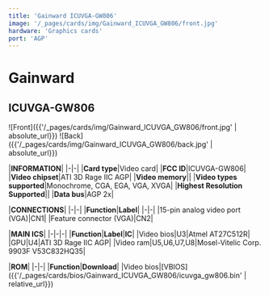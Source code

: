 ```yaml
---
title: 'Gainward ICUVGA-GW806'
image: '/_pages/cards/img/Gainward_ICUVGA_GW806/front.jpg'
hardware: 'Graphics cards'
port: 'AGP'
---
```

# Gainward
## ICUVGA-GW806

![Front]({{'/_pages/cards/img/Gainward_ICUVGA_GW806/front.jpg' | absolute_url}})
![Back]({{'/_pages/cards/img/Gainward_ICUVGA_GW806/back.jpg' | absolute_url}})

|**INFORMATION**|
|-|-|
|**Card type**|Video card|
|**FCC ID**|ICUVGA-GW806|
|**Video chipset**|ATI 3D Rage IIC AGP|
|**Video memory**||
|**Video types supported**|Monochrome, CGA, EGA, VGA, XVGA|
|**Highest Resolution Supported**||
|**Data bus**|AGP 2x|

|**CONNECTIONS**|
|-|-|
|**Function**|**Label**|
|-|-|
|15-pin analog video port (VGA)|CN1|
|Feature connector (VGA)|CN2|

|**MAIN ICS**|
|-|-|-|
|**Function**|**Label**|**IC**|
|Video bios|U3|Atmel AT27C512R|
|GPU|U4|ATI 3D Rage IIC AGP|
|Video ram|U5,U6,U7,U8|Mosel-Vitelic Corp. 9903F V53C832HQ35|

|**ROM**|
|-|-|
|**Function**|**Download**|
|Video bios|[VBIOS]({{'/_pages/cards/bios/Gainward_ICUVGA_GW806/icuvga_gw806.bin' | relative_url}})